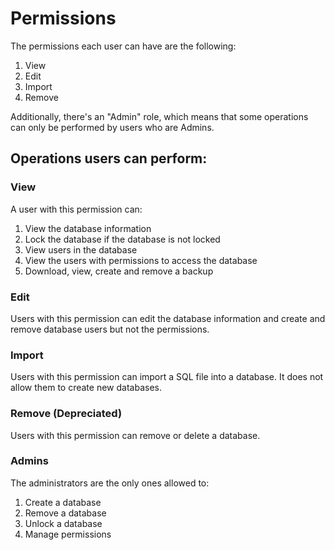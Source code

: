 # Permissions

The permissions each user can have are the following:

1. View
2. Edit
3. Import
4. Remove

Additionally, there's an "Admin" role, which means that some operations can only be performed by users who are Admins.

## Operations users can perform:
### View
A user with this permission can:

1. View the database information
2. Lock the database if the database is not locked
3. View users in the database
4. View the users with permissions to access the database
5. Download, view, create and remove a backup

### Edit
Users with this permission can edit the database information and create and remove database users but not the permissions.

### Import
Users with this permission can import a SQL file into a database. It does not allow them to create new databases.

### Remove (Depreciated)
Users with this permission can remove or delete a database.

### Admins
The administrators are the only ones allowed to:

1. Create a database
2. Remove a database
3. Unlock a database
4. Manage permissions